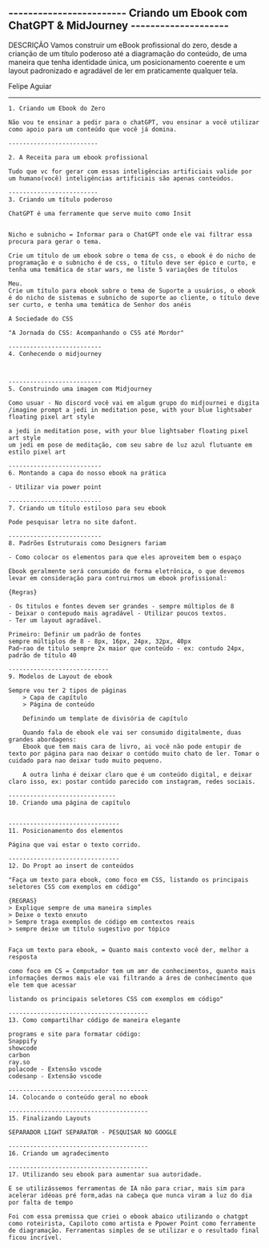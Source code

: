------------------------ Criando um Ebook com ChatGPT & MidJourney --------------------
-------------------------------------------------



DESCRIÇÃO
Vamos construir um eBook profissional do zero, desde a crianção de um título poderoso até a diagramação do conteúdo, de uma maneira que tenha identidade única, um posicionamento coerente e um layout padronizado e agradável de ler em praticamente qualquer tela.

Felipe Aguiar

----------------------------------------------------

	1. Criando um Ebook do Zero
	
	Não vou te ensinar a pedir para o chatGPT, vou ensinar a você utilizar como apoio para um conteúdo que você já domina.
	
	-------------------------
	
	2. A Receita para um ebook profissional
	
	Tudo que vc for gerar com essas inteligências artificiais valide por um humano(você) inteligências artificiais são apenas conteúdos.
	
	-------------------------
	3. Criando um título poderoso
	
	ChatGPT é uma ferramente que serve muito como Insit
	
	
	Nicho e subnicho = Informar para o ChatGPT onde ele vai filtrar essa procura para gerar o tema.
	
	Crie um título de um ebook sobre o tema de css, o ebook é do nicho de programação e o subnicho é de css, o título deve ser épico e curto, e tenha uma temática de star wars, me liste 5 variações de títulos
	
	Meu.
	Crie um título para ebook sobre o tema de Suporte a usuários, o ebook é do nicho de sistemas e subnicho de suporte ao cliente, o título deve ser curto, e tenha uma temática de Senhor dos anéis
	
	A Sociedade do CSS
	
	"A Jornada do CSS: Acompanhando o CSS até Mordor"
	
	--------------------------
	4. Conhecendo o midjourney
	
	
	
	--------------------------
	5. Construindo uma imagem com Midjourney
	
	Como usuar - No discord você vai em algum grupo do midjournei e digita
	/imagine prompt a jedi in meditation pose, with your blue lightsaber floating pixel art style
	
	a jedi in meditation pose, with your blue lightsaber floating pixel art style
	um jedi em pose de meditação, com seu sabre de luz azul flutuante em estilo pixel art
	
	--------------------------
	6. Montando a capa do nosso ebook na prática
	
	- Utilizar via power point
	
	--------------------------
	7. Criando um título estiloso para seu ebook
	
	Pode pesquisar letra no site dafont.
	
	--------------------------
	8. Padrões Estruturais como Designers fariam
	
	- Como colocar os elementos para que eles aproveitem bem o espaço
	
	Ebook geralmente será consumido de forma eletrônica, o que devemos levar em consideração para contruirmos um ebook profissional:
	
	{Regras}
	
	- Os titulos e fontes devem ser grandes - sempre múltiplos de 8
	- Deixar o contepudo mais agradável - Utilizar poucos textos.
	- Ter um layout agradável.
	
	Primeiro: Definir um padrão de fontes
	sempre múltiplos de 8 - 8px, 16px, 24px, 32px, 40px
	Pad~rao de titulo sempre 2x maior que conteúdo - ex: contudo 24px, padrão de título 40
	
	----------------------------
	9. Modelos de Layout de ebook
	
	Sempre vou ter 2 tipos de páginas
		> Capa de capítulo
		> Página de conteúdo
		
		Definindo um template de divisória de capítulo
		
		Quando fala de ebook ele vai ser consumido digitalmente, duas grandes abordagens:
		Ebook que tem mais cara de livro, ai você não pode entupir de texto por página para nao deixar o contúdo muito chato de ler. Tomar o cuidado para nao deixar tudo muito pequeno.
		
		A outra linha é deixar claro que é um conteúdo digital, e deixar claro isso, ex: postar contúdo parecido com instagram, redes sociais.
		
	------------------------------
	10. Criando uma página de capítulo
	
	
	-------------------------------
	11. Posicionamento dos elementos
	
	Página que vai estar o texto corrido.
	
	-------------------------------
	12. Do Propt ao insert de conteúdos
	
	"Faça um texto para ebook, como foco em CSS, listando os principais seletores CSS com exemplos em código"
	
	{REGRAS}
	> Explique sempre de uma maneira simples
	> Deixe o texto enxuto
	> Sempre traga exemplos de código em contextos reais
	> sempre deixe um título sugestivo por tópico
	
	
	Faça um texto para ebook, = Quanto mais contexto você der, melhor a resposta

	como foco em CS = Computador tem um amr de conhecimentos, quanto mais informações dermos mais ele vai filtrando a áres de conhecimento que ele tem que acessar
	
	listando os principais seletores CSS com exemplos em código"
	
	---------------------------------------
	13. Como compartilhar código de maneira elegante
	
	programs e site para formatar código:
	Snappify
	showcode
	carbon
	ray.so
	polacode - Extensão vscode
	codesanp - Extensão vscode
	
	---------------------------------------
	14. Colocando o conteúdo geral no ebook
	
	---------------------------------------
	15. Finalizando Layouts
	
	SEPARADOR LIGHT SEPARATOR - PESQUISAR NO GOOGLE
	
	---------------------------------------
	16. Criando um agradecimento
	
	---------------------------------------
	17. Utilizando seu ebook para aumentar sua autoridade.
	
	E se utilizássemos ferramentas de IA não para criar, mais sim para acelerar idéoas pré form,adas na cabeça que nunca viram a luz do dia por falta de tempo
	
	Foi com essa premissa que criei o ebook abaico utilizando o chatgpt como roteirista, Capiloto como artista e Ppower Point como ferramente de diagramação. Ferramentas simples de se utilizar e o resultado final ficou incrível.
